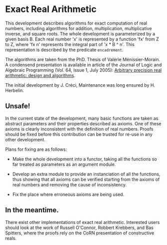 # Exact Real Arithmetic

This development describes algorithms for exact computation of real numbers,
including algorithms for addition, multiplication, multiplicative inverse,
and square roots.  The whole development is parameterized by a given basis B.
Each real number 'x' is represented by a function 'fx' from Z to Z, where
'fx n' represents the integral part of 'x * B ^ n'.  This representation is
described by the predicate `encadrement`.

The algorithms are taken from the PhD. Thesis of Valérie Ménissier-Morain.
A condensend presentation is available in article of the Journal of
Logic and  Algebraic Programming (Vol. 64, Issue 1, July 2005):
[Arbitrary precision real arithmetic: design and algorithms](https://www.sciencedirect.com/science/article/pii/S1567832604000748).

The initial development by J. Créci, Maintenance was long ensured by H.
Herbelin.

## Unsafe!

In the current state of the development, many basic functions are taken as
abstract parameters and their properties described as axioms.  One of these
axioms is clearly inconsistent with the definition of real numbers.  Proofs
should be fixed before this contribution can be trusted for re-use in any
other development.

Plans for fixing are as follows:

 - Make the whole development into a functor, taking all the functions so far
 treated as parameters as an argument module.

 - Develop an extra module to provide an instanciation of all the functions,
   thus showing that all axioms can be verified starting from the axioms of
   real numbers and removing the cause of inconsistency.

 - Fix the place where erroneous axioms are being used.

## In the meantime.

There exist other implementations of exact real arithmetic.  Interested users
should look at the work of Russell O'Connor, Robbert Krebbers, and
Bas Spitters, where the proofs rely on the CoRN presentation of constructive
reals.